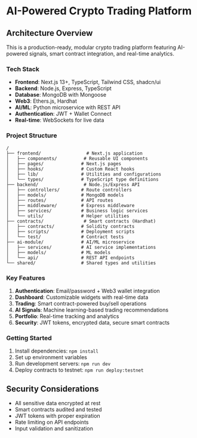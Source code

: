 # AI-Powered Crypto Trading Platform

## Architecture Overview

This is a production-ready, modular crypto trading platform featuring AI-powered signals, smart contract integration, and real-time analytics.

### Tech Stack
- **Frontend**: Next.js 13+, TypeScript, Tailwind CSS, shadcn/ui
- **Backend**: Node.js, Express, TypeScript
- **Database**: MongoDB with Mongoose
- **Web3**: Ethers.js, Hardhat
- **AI/ML**: Python microservice with REST API
- **Authentication**: JWT + Wallet Connect
- **Real-time**: WebSockets for live data

### Project Structure
```
/
├── frontend/                 # Next.js application
│   ├── components/          # Reusable UI components
│   ├── pages/              # Next.js pages
│   ├── hooks/              # Custom React hooks
│   ├── lib/                # Utilities and configurations
│   └── types/              # TypeScript type definitions
├── backend/                 # Node.js/Express API
│   ├── controllers/        # Route controllers
│   ├── models/             # MongoDB models
│   ├── routes/             # API routes
│   ├── middleware/         # Express middleware
│   ├── services/           # Business logic services
│   └── utils/              # Helper utilities
├── contracts/               # Smart contracts (Hardhat)
│   ├── contracts/          # Solidity contracts
│   ├── scripts/            # Deployment scripts
│   └── test/               # Contract tests
├── ai-module/              # AI/ML microservice
│   ├── services/           # AI service implementations
│   ├── models/             # ML models
│   └── api/                # REST API endpoints
└── shared/                 # Shared types and utilities
```

### Key Features
1. **Authentication**: Email/password + Web3 wallet integration
2. **Dashboard**: Customizable widgets with real-time data
3. **Trading**: Smart contract-powered buy/sell operations
4. **AI Signals**: Machine learning-based trading recommendations
5. **Portfolio**: Real-time tracking and analytics
6. **Security**: JWT tokens, encrypted data, secure smart contracts

### Getting Started
1. Install dependencies: `npm install`
2. Set up environment variables
3. Run development servers: `npm run dev`
4. Deploy contracts to testnet: `npm run deploy:testnet`

## Security Considerations
- All sensitive data encrypted at rest
- Smart contracts audited and tested
- JWT tokens with proper expiration
- Rate limiting on API endpoints
- Input validation and sanitization